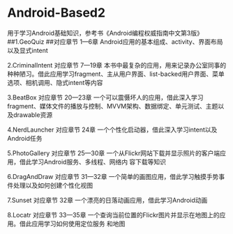 # Android-Based2
用于学习Android基础知识，参考书《Android编程权威指南中文第3版》
##1.GeoQuiz
##对应章节		1—6章
Android应用的基本组成、activity、界面布局以及显式intent

 2.CriminalIntent
对应章节		7—19章
本书中最复杂的应用，用来记录办公室同事的种种陋习。借此应用学习fragment、主从用户界面、list-backed用户界面、菜单选项、相机调用、隐式intent等内容

3.BeatBox
对应章节		20—23章
一个可以震慑坏人的应用，借此深入学习fragment、媒体文件的播放与控制、MVVM架构、数据绑定、单元测试、主题以及drawable资源

4.NerdLauncher
对应章节		24章
一个个性化启动器，借此深入学习intent以及Android任务

5.PhotoGallery
对应章节		25—30章
一个从Flickr网站下载并显示照片的客户端应用，借此学习Android服务、多线程、网络内
容下载等知识

6.DragAndDraw
对应章节		31—32章
一个简单的画图应用，借此学习触摸手势事件处理以及如何创建个性化视图

7.Sunset
对应章节		32章
一个漂亮的日落动画应用，借此学习Android动画

8.Locatr
对应章节		33—35章
一个查询当前位置的Flickr图片并显示在地图上的应用。借此应用学习如何使用定位服务
和地图
